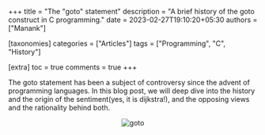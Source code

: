 +++
title = "The \"goto\" statement"
description = "A brief history of the goto construct in C programming."
date = 2023-02-27T19:10:20+05:30
authors = ["Manank"]

[taxonomies]
categories = ["Articles"]
tags = ["Programming", "C", "History"]

[extra]
toc = true
comments = true
+++

The goto statement has been a subject of controversy since the advent of programming languages. In this blog post, we will deep dive into the history and the origin of the
sentiment(yes, it is dijkstra!), and the opposing views and the rationality behind both.

<!-- more -->

<center>
  <img src="http://www.programiz.com/sites/tutorial2program/files/working-goto.jpg" alt="goto"/>
</center>



